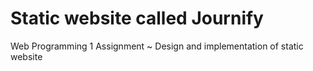 # Static website called Journify
Web Programming 1 Assignment ~ Design and implementation of static website
